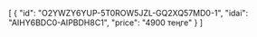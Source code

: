 [
  {
    "id": "O2YWZY6YUP-5T0ROW5JZL-GQ2XQ57MD0-1",
    "idai": "AIHY6BDC0-AIPBDH8C1",
    "price": "4900 теңге"
  }
]